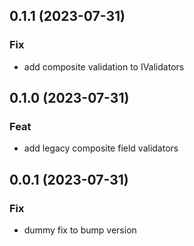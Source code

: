 ## 0.1.1 (2023-07-31)

### Fix

- add composite validation to IValidators

## 0.1.0 (2023-07-31)

### Feat

- add legacy composite field validators

## 0.0.1 (2023-07-31)

### Fix

- dummy fix to bump version
